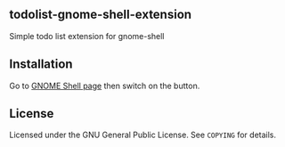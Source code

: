 ## todolist-gnome-shell-extension

Simple todo list extension for gnome-shell

## Installation

Go to [GNOME Shell page](https://extensions.gnome.org/extension/162/todo-list/) then switch on the button.

## License

Licensed under the GNU General Public License. See `COPYING` for details.
